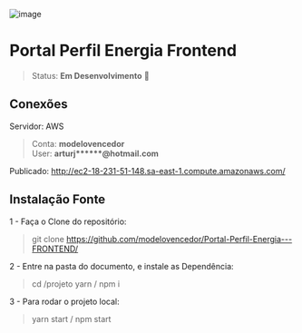 ![image](https://user-images.githubusercontent.com/77937182/159340376-d439b4b8-994d-42d5-8d98-104cf4e57b72.png)

# Portal Perfil Energia Frontend

> Status: <b>Em Desenvolvimento</b> 🔧

## Conexões

Servidor: AWS </br>
> Conta: <b>modelovencedor</b></br>
> User: <b>arturj******@hotmail.com</b>

Publicado: http://ec2-18-231-51-148.sa-east-1.compute.amazonaws.com/ </br>

## Instalação Fonte

1 - Faça o Clone do repositório:
> git clone https://github.com/modelovencedor/Portal-Perfil-Energia---FRONTEND/

2 - Entre na pasta do documento, e instale as Dependência:
> cd /projeto
> yarn / npm i

3 - Para rodar o projeto local:
> yarn start / npm start

